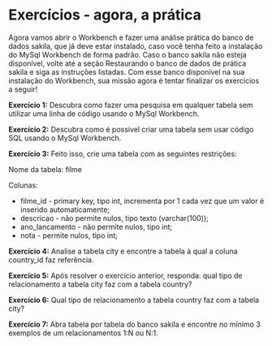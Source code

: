 # Exercícios - agora, a prática
Agora vamos abrir o Workbench e fazer uma análise prática do banco de dados sakila, que já deve estar instalado, caso você tenha feito a instalação do MySql Workbench de forma padrão. Caso o banco sakila não esteja disponível, volte até a seção Restaurando o banco de dados de prática sakila e siga as instruções listadas. Com esse banco disponível na sua instalação do Workbench, sua missão agora é tentar finalizar os exercícios a seguir!

**Exercício 1:** Descubra como fazer uma pesquisa em qualquer tabela sem utilizar uma linha de código usando o MySql Workbench.

**Exercício 2:** Descubra como é possível criar uma tabela sem usar código SQL usando o MySql Workbench.

**Exercício 3:** Feito isso, crie uma tabela com as seguintes restrições:

Nome da tabela: filme

Colunas:

* filme_id - primary key, tipo int, incrementa por 1 cada vez que um valor é inserido automaticamente;
* descricao - não permite nulos, tipo texto (varchar(100));
* ano_lancamento - não permite nulos, tipo int;
* nota - permite nulos, tipo int;

**Exercício 4:** Analise a tabela city e encontre a tabela à qual a coluna country_id faz referência.

**Exercício 5:** Após resolver o exercício anterior, responda: qual tipo de relacionamento a tabela city faz com a tabela country?

**Exercício 6:** Qual tipo de relacionamento a tabela country faz com a tabela city?

**Exercício 7:** Abra tabela por tabela do banco sakila e encontre no mínimo 3 exemplos de um relacionamentos 1:N ou N:1.

